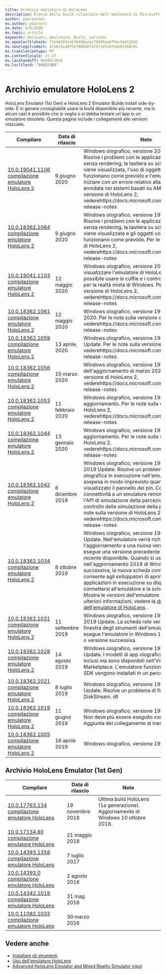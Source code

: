 ```yaml
---
title: Archivio emulatore di HoloLens
description: Elenco delle build rilasciate dell'emulatore di Microsoft HoloLens.
author: pbarnettms
ms.author: pbarnett
ms.date: 6/8/2020
ms.topic: article
keywords: HoloLens, emulatore, Build, versioni
ms.openlocfilehash: 7fe48203a3670490a2ac78040ea9f0ac8e811bd5
ms.sourcegitcommit: dc60c6ca075e7086b87478f1d7e87ebe02160c0c
ms.translationtype: MT
ms.contentlocale: it-IT
ms.lasthandoff: 06/09/2020
ms.locfileid: "84631488"
---
```

# <a name="hololens-2-emulator-archive"></a>Archivio emulatore HoloLens 2

HoloLens Emulator (1st Gen) e HoloLens 2 Emulator Builds install side-by-side. È in genere consigliabile usare la build disponibile più recente, ma in alcuni casi è possibile che si voglia o si debba testare un'app in un emulatore obsoleto. Questa pagina include i collegamenti alle versioni rilasciate.

|  Compilare |  Data di rilascio |  Note | 
|----------|----------|----------|
|  [10.0.19041.1106 compilazione emulatore HoloLens 2](https://go.microsoft.com/fwlink/?linkid=2132415) | 9 giugno 2020 | Windows olografico, versione 2004 giugno 2020.  Risolve i problemi con le applicazioni DirectX 12 senza rendering, la tastiera su schermo che non viene visualizzata, l'uso di oggetti che non funzionano come previsto e l'emulatore non riesce a iniziare con un errore relativo alla virtualizzazione annidata nei sistemi basati su AMD.  Per le note sulla versione di HoloLens 2, vederehttps://docs.microsoft.com/hololens/hololens-release-notes |
|  [10.0.18362.1064 compilazione emulatore HoloLens 2](https://go.microsoft.com/fwlink/?linkid=2132601) | 9 giugno 2020 | Windows olografico, versione 1903 giugno 2020.  Risolve i problemi con le applicazioni DirectX 12 senza rendering, la tastiera su schermo che non viene visualizzata e gli oggetti con le mani non funzionano come previsto.  Per le note sulla versione di HoloLens 2, vederehttps://docs.microsoft.com/hololens/hololens-release-notes |
|  [10.0.19041.1103 compilazione emulatore HoloLens 2](https://go.microsoft.com/fwlink/?linkid=2129088) | 12 maggio 2020 | Windows olografico, versione 2004.  Per controllare e visualizzare l'emulatore di HoloLens 2 in stereo, è possibile usare le cuffie e i controller di movimento per la realtà mista di Windows.  Per le note sulla versione di HoloLens 2, vederehttps://docs.microsoft.com/hololens/hololens-release-notes |
|  [10.0.18362.1061 compilazione emulatore HoloLens 2](https://go.microsoft.com/fwlink/?linkid=2129833) | 12 maggio 2020 | Windows olografico, versione 1903 può aggiornare 2020.  Per le note sulla versione di HoloLens 2, vederehttps://docs.microsoft.com/hololens/hololens-release-notes |
|  [10.0.18362.1059 compilazione emulatore HoloLens 2](https://go.microsoft.com/fwlink/?linkid=2126826) | 13 aprile, 2020 | Windows olografico, versione 1903 aprile 2020 Update.  Per le note sulla versione di HoloLens 2, vederehttps://docs.microsoft.com/hololens/hololens-release-notes |
|  [10.0.18362.1056 compilazione emulatore HoloLens 2](https://go.microsoft.com/fwlink/?linkid=2121323) | 10 marzo 2020 | Windows olografico, versione 1903 dell'aggiornamento di marzo 2020.  Per le note sulla versione di HoloLens 2, vederehttps://docs.microsoft.com/hololens/hololens-release-notes |
|  [10.0.18362.1053 compilazione emulatore HoloLens 2](https://go.microsoft.com/fwlink/?linkid=2118321) | 11 febbraio 2020 | Windows olografico, versione 1903 febbraio 2020 aggiornamento.  Per le note sulla versione di HoloLens 2, vederehttps://docs.microsoft.com/hololens/hololens-release-notes |
|  [10.0.18362.1044 compilazione emulatore HoloLens 2](https://go.microsoft.com/fwlink/?linkid=2114824) | 13 gennaio 2020 | Windows olografico, versione 1903 gennaio 2020 aggiornamento.  Per le note sulla versione di HoloLens 2, vederehttps://docs.microsoft.com/hololens/hololens-release-notes |
|  [10.0.18362.1042 compilazione emulatore HoloLens 2](https://go.microsoft.com/fwlink/?linkid=2112589) | 6 dicembre 2019 | Windows olografico, versione 1903 di dicembre 2019 Update.  Risolve un problema per cui un'app olografica in esecuzione nell'emulatore verrà sospesa in modo imprevisto quando viene visualizzato il pannello dei pin.  Consente la connettività a un emulatore remoto quando si usa l'API di simulazione della percezione o l'app di controllo della simulazione della percezione.  Per le note sulla versione di HoloLens 2, vederehttps://docs.microsoft.com/hololens/hololens-release-notes |
|  [10.0.18362.1034 compilazione emulatore HoloLens 2](https://go.microsoft.com/fwlink/?linkid=2106649) | 8 ottobre 2019 | Windows olografico, versione 1903 ottobre 2019 Update.  Nell'emulatore verrà richiesto di eseguire l'aggiornamento a una nuova versione quando si esegue una versione precedente alla versione più recente disponibile.  Quando si usa l'emulatore nell'aggiornamento 2019 di Windows 10 o versione successiva, la nuova scheda configurazione NAT consente agli sviluppatori di aprire le porte per le applicazioni in esecuzione su dispositivi distinti per connettersi all'emulatore e la scheda aggiornamenti Mostra le versioni dell'emulatore disponibili.  Per ulteriori informazioni, vedere la [documentazione dell'emulatore di HoloLens](using-the-hololens-emulator.md) . |
|  [10.0.18362.1031 compilazione emulatore HoloLens 2](https://go.microsoft.com/fwlink/?linkid=2103724) | 11 settembre 2019 | Windows olografico, versione 1903 di settembre 2019 Update.  La scheda rete verrà visualizzata nella finestra degli strumenti dell'emulatore quando si esegue l'emulatore in Windows 10 May 2019 Update o versione successiva. |
|  [10.0.18362.1028 compilazione emulatore HoloLens 2](https://go.microsoft.com/fwlink/?linkid=2101019) | 14 agosto 2019 | Windows olografico, versione 1903 agosto 2019 Update.  I modelli di app olografici non sono più inclusi ma sono disponibili nell'Visual Studio Marketplace.  L'emulatore funzionerà ora quando gli SDK vengono installati in un percorso personalizzato. |
|  [10.0.18362.1021 compilazione emulatore HoloLens 2](https://go.microsoft.com/fwlink/?linkid=2098508) | 8 luglio 2019 | Windows olografico, versione 1903 luglio 2019 Update.  Risolve un problema di firma con DiskStream. dll |
|  [10.0.18362.1019 compilazione emulatore HoloLens 2](https://go.microsoft.com/fwlink/?linkid=2095316) | 11 giugno 2019 | Windows olografico, versione 1903 giugno 2019.  Non deve più essere eseguito come amministratore.  Aggiunta del collegamento al menu Start. |
|  [10.0.18362.1005 compilazione emulatore HoloLens 2](https://go.microsoft.com/fwlink/?linkid=2087187) | 16 aprile 2019 |  Windows olografico, versione 1903. |

## <a name="hololens-emulator-1st-gen-archive"></a>Archivio HoloLens Emulator (1st Gen)

|  Compilare |  Data di rilascio |  Note | 
|----------|----------|----------|
|  [10.0.17763.134 compilazione emulatore HoloLens](https://go.microsoft.com/fwlink/?linkid=2065980) | 19 novembre 2018 | Ultima build HoloLens (1a generazione). Aggiornamento di Windows 10 ottobre 2018. |
|  [10.0.17134.80 compilazione emulatore HoloLens](https://go.microsoft.com/fwlink/?linkid=874531) | 21 maggio 2018 | 
|  [10.0.14393.1358 compilazione emulatore HoloLens](https://go.microsoft.com/fwlink/?linkid=852626) |  7 luglio 2017 |
|  [10.0.14393.0 compilazione emulatore HoloLens](https://go.microsoft.com/fwlink/?LinkID=823018) |  2 agosto 2016 |
|  [10.0.14342.1018 compilazione emulatore HoloLens](https://go.microsoft.com/fwlink/?LinkID=823018) |  31 mag 2016 |
|  [10.0.11082.1033 compilazione emulatore HoloLens](https://go.microsoft.com/fwlink/?LinkID=724053) |  30 marzo 2016 |

## <a name="see-also"></a>Vedere anche
* [Installare gli strumenti](install-the-tools.md)
* [Uso dell'emulatore HoloLens](using-the-hololens-emulator.md)
* [Advanced HoloLens Emulator and Mixed Reality Simulator input](advanced-hololens-emulator-and-mixed-reality-simulator-input.md)
